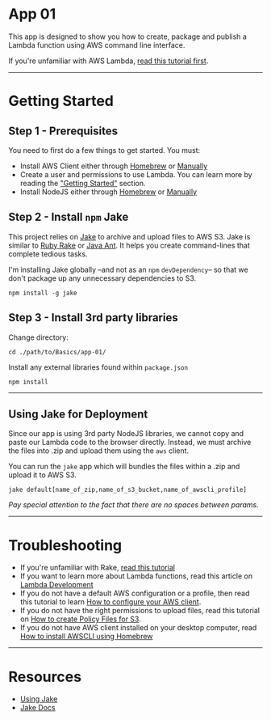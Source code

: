 # App 01

This app is designed to show you how to create, package and publish a Lambda function using AWS command line interface.

If you're unfamiliar with AWS Lambda, [read this tutorial first](http://www.chrisjmendez.com/2017/02/19/aws-lambda-on-osx/).



---



# Getting Started

## Step 1 - Prerequisites 

You need to first do a few things to get started.  You must:

* Install AWS Client either through [Homebrew](http://www.chrisjmendez.com/2017/02/18/aws-installing-aws-client-using-homebrew/) or [Manually](http://www.chrisjmendez.com/2017/02/17/aws-installing-aws-client-manually/)
* Create a user and permissions to use Lambda. You can learn more by reading the ["Getting Started"](http://www.chrisjmendez.com/2017/02/19/aws-lambda-on-osx/) section.
* Install NodeJS either through [Homebrew](http://blog.teamtreehouse.com/install-node-js-npm-mac) or [Manually](https://nodejs.org/en/)



## Step 2 - Install ```npm``` Jake

This project relies on [Jake](https://www.npmjs.com/package/jake) to archive and upload files to AWS S3. Jake is similar to [Ruby Rake](http://www.chrisjmendez.com/2016/07/31/rails-5-tasks/) or [Java Ant](http://www.javaworld.com/article/2076208/java-app-dev/automate-your-build-process-using-java-and-ant.html). It helps you create command-lines that complete tedious tasks.

I'm installing Jake globally –and not as an ```npm``` ```devDependency```– so that we don't package up any unnecessary dependencies to S3. 

```language-powerbash
npm install -g jake
```



## Step 3 - Install 3rd party libraries

Change directory:
```language-powerbash
cd ./path/to/Basics/app-01/
```

Install any external libraries found within ```package.json```
```language-powerbash
npm install
```



---



## Using Jake for Deployment

Since our app is using 3rd party NodeJS libraries, we cannot copy and paste our Lambda code to the browser directly. Instead, we must archive the files into .zip and upload them using the ```aws``` client.

You can run the ```jake``` app which will bundles the files within a .zip and upload it to AWS S3. 

```language-powerbash
jake default[name_of_zip,name_of_s3_bucket,name_of_awscli_profile]
```

*Pay special attention to the fact that there are no spaces between params.*



---



# Troubleshooting

* If you're unfamiliar with Rake, [read this tutorial](http://www.chrisjmendez.com/2016/07/31/rails-5-tasks/)
* If you want to learn more about Lambda functions, read this article on [Lambda Development](http://www.chrisjmendez.com/2017/02/19/aws-lambda-on-osx/)
* If you do not have a default AWS configuration or a profile, then read this tutorial to learn [How to configure your AWS client](http://www.chrisjmendez.com/2017/01/01/aws-working-with-aws-client/).
* If you do not have the right permissions to upload files, read this tutorial on [How to create Policy Files for S3](http://www.chrisjmendez.com/2017/03/06/aws-copy-from-one-s3-bucket-to-another/).
* If you do not have AWS client installed on your desktop computer, read [How to install AWSCLI using Homebrew](http://www.chrisjmendez.com/2017/02/18/aws-installing-aws-client-using-homebrew/) 




---



# Resources

* [Using Jake](https://howtonode.org/intro-to-jake)
* [Jake Docs](https://www.npmjs.com/package/jake)

